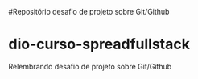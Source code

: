 #Repositório desafio de projeto sobre Git/Github
# dio-curso-spreadfullstack
Relembrando desafio de projeto sobre Git/Github
